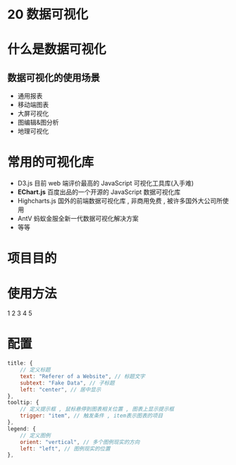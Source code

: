 # 20 数据可视化

# 什么是数据可视化

## 数据可视化的使用场景

-   通用报表
-   移动端图表
-   大屏可视化
-   图编辑&图分析
-   地理可视化

# 常用的可视化库

-   D3.js 目前 web 端评价最高的 JavaScript 可视化工具库(入手难)
-   **EChart.js** 百度出品的一个开源的 JavaScript 数据可视化库
-   Highcharts.js 国外的前端数据可视化库 , 非商用免费 , 被许多国外大公司所使用
-   AntV 蚂蚁金服全新一代数据可视化解决方案
-   等等

# 项目目的

# 使用方法

1
2
3
4
5

# 配置

```js
title: {
    // 定义标题
    text: "Referer of a Website", // 标题文字
    subtext: "Fake Data", // 子标题
    left: "center", // 居中显示
},
tooltip: {
    // 定义提示框 , 鼠标悬停到图表相关位置 , 图表上显示提示框
    trigger: "item", // 触发条件 , item表示图表的项目
},
legend: {
    // 定义图例
    orient: "vertical", // 多个图例现实的方向
    left: "left", // 图例现实的位置
},







```
